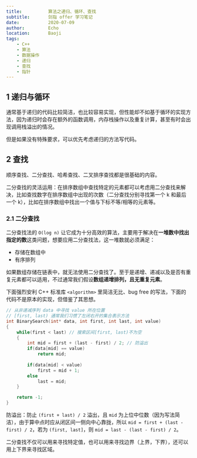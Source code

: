 ```yaml
---
title:          算法之递归、循环、查找
subtitle:       剑指 offer 学习笔记
date:           2020-07-09
author:         Echo
location:       Baoji 
tags: 
    - C++
    - 算法
    - 数据操作
    - 递归
    - 查找
    - 指针
---
```


<!-- > 算法与数据操作也是面试时经常问到的题目。很多算法都有递归和循环的实现，同时查找和排序也是很基础的内容，除此之外，回溯法、贪心法、动态规划等针对一类问题的算法都是非常重要的。 -->

## 1 递归与循环

通常基于递归的代码比较简洁，也比较容易实现，但性能却不如基于循环的实现方法，因为递归时会存在额外的函数调用，内存栈操作以及重复计算，甚至有时会出现调用栈溢出的情况。

但是如果没有特殊要求，可以优先考虑递归的方法写代码。

## 2 查找

顺序查找、二分查找、哈希查找、二叉排序查找都是很基础的内容。

二分查找的灵活运用：在排序数组中查找特定的元素都可以考虑用二分查找来解决，比如查找数字在排序数组中出现的次数（二分查找分别寻找第一个 k 和最后一个 k），比如在排序数组中找出一个值与下标不等/相等的元素等。

### 2.1 二分查找

二分查找法的 `O(log n)` 让它成为十分高效的算法，主要用于解决在**一堆数中找出指定的数**这类问题，想要应用二分查找法，这一堆数就必须满足：

* 存储在数组中
* 有序排列 

如果数组存储在链表中，就无法使用二分查找了。至于是递增、递减以及是否有重复元素都可以适用，不过通常我们假设**数组递增排列，且无重复元素**。

下面强烈安利 C++ 标准库 `<algorithm>` 里简洁无比、bug free 的写法，下面的代码不是原本的实现，但借鉴了其思想。

```C ++
// 从非递减序列 data 中寻找 value 所在位置
// [first, last) 通常我们习惯了左闭右开的集合表示方法
int BinarySearch(int* data, int first, int last, int value)
{
    while(first < last) // 搜索区间[first, last)不为空
    {
        int mid = first + (last - first) / 2; // 防溢出
        if(data[mid] == value)
            return mid;
        
        if(data[mid] < value)
            first = mid + 1; 
        else
            last = mid;
    }

    return -1;
}
```

防溢出：防止 `(first + last) / 2` 溢出，且 `mid` 为上位中位数（因为写法简洁），由于算中点时应从闭区间一侧向中心靠拢，所以 `mid = first + (last - first) / 2`，若为 `(first, last]`，则 `mid = last - (last - first) / 2`。

二分查找不仅可以用来寻找特定值，也可以用来寻找边界（上界，下界），还可以用上下界来寻找区域。

